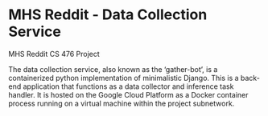 # MHS Reddit - Data Collection Service
MHS Reddit CS 476 Project

The data collection service, also known as the ‘gather-bot’, is a containerized python implementation of minimalistic Django.  This is a back-end application that functions as a data collector and inference task handler.  It is hosted on the Google Cloud Platform as a Docker container process running on a virtual machine within the project subnetwork.  
